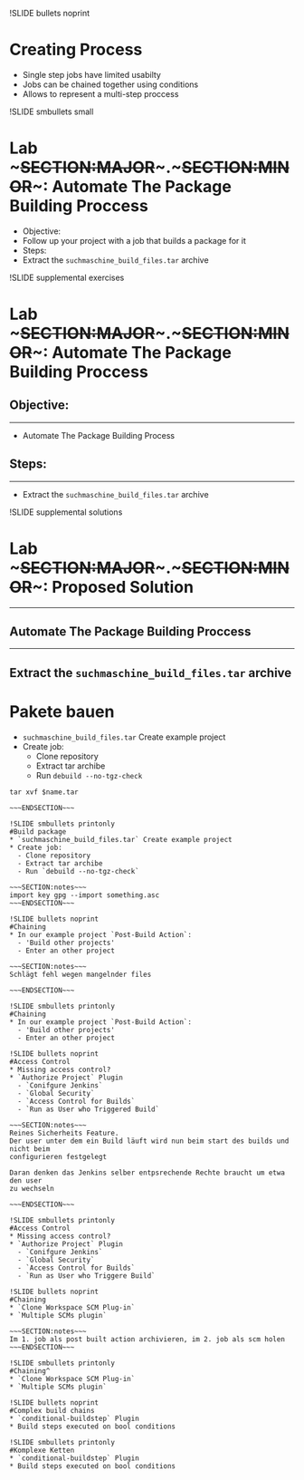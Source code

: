 !SLIDE bullets noprint
# Creating Process
* Single step jobs have limited usabilty
* Jobs can be chained together using conditions
* Allows to represent a multi-step proccess


!SLIDE smbullets small
# Lab ~~~SECTION:MAJOR~~~.~~~SECTION:MINOR~~~: Automate The Package Building Proccess
* Objective:
 * Follow up your project with a job that builds a package for it
* Steps:
 * Extract the `suchmaschine_build_files.tar` archive


!SLIDE supplemental exercises
# Lab ~~~SECTION:MAJOR~~~.~~~SECTION:MINOR~~~: Automate The Package Building Proccess

## Objective:

****

* Automate The Package Building Process

## Steps:

****

* Extract the `suchmaschine_build_files.tar` archive

!SLIDE supplemental solutions
# Lab ~~~SECTION:MAJOR~~~.~~~SECTION:MINOR~~~: Proposed Solution

****

## Automate The Package Building Proccess

****

## Extract the `suchmaschine_build_files.tar` archive


# Pakete bauen
* `suchmaschine_build_files.tar` Create example project
* Create job:
  - Clone repository
  - Extract tar archibe
  - Run `debuild --no-tgz-check`

~~~SECTION:notes~~~
tar xvf $name.tar

~~~ENDSECTION~~~

!SLIDE smbullets printonly
#Build package
* `suchmaschine_build_files.tar` Create example project
* Create job:
  - Clone repository
  - Extract tar archibe
  - Run `debuild --no-tgz-check`

~~~SECTION:notes~~~
import key gpg --import something.asc
~~~ENDSECTION~~~

!SLIDE bullets noprint
#Chaining
* In our example project `Post-Build Action`:
  - 'Build other projects'
  - Enter an other project

~~~SECTION:notes~~~
Schlägt fehl wegen mangelnder files

~~~ENDSECTION~~~

!SLIDE smbullets printonly
#Chaining
* In our example project `Post-Build Action`:
  - 'Build other projects'
  - Enter an other project

!SLIDE bullets noprint
#Access Control
* Missing access control?
* `Authorize Project` Plugin
  - `Conifgure Jenkins`
  - `Global Security`  
  - `Access Control for Builds`
  - `Run as User who Triggered Build`

~~~SECTION:notes~~~
Reines Sicherheits Feature.
Der user unter dem ein Build läuft wird nun beim start des builds und nicht beim
configurieren festgelegt

Daran denken das Jenkins selber entpsrechende Rechte braucht um etwa den user
zu wechseln

~~~ENDSECTION~~~

!SLIDE smbullets printonly
#Access Control
* Missing access control?
* `Authorize Project` Plugin
  - `Conifgure Jenkins`
  - `Global Security`  
  - `Access Control for Builds`
  - `Run as User who Triggere Build`

!SLIDE bullets noprint
#Chaining
* `Clone Workspace SCM Plug-in`
* `Multiple SCMs plugin`

~~~SECTION:notes~~~
Im 1. job als post built action archivieren, im 2. job als scm holen
~~~ENDSECTION~~~

!SLIDE smbullets printonly
#Chaining^
* `Clone Workspace SCM Plug-in`
* `Multiple SCMs plugin`

!SLIDE bullets noprint
#Complex build chains
* `conditional-buildstep` Plugin
* Build steps executed on bool conditions

!SLIDE smbullets printonly
#Komplexe Ketten
* `conditional-buildstep` Plugin
* Build steps executed on bool conditions
